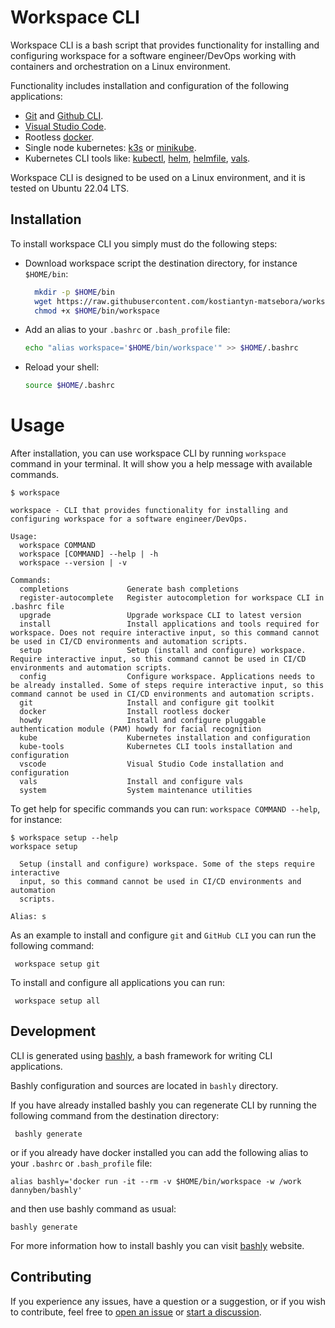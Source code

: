 # Workspace CLI

Workspace CLI is a bash script that provides functionality for installing and configuring workspace for a software engineer/DevOps working with containers and orchestration  on a Linux environment.

Functionality includes installation and configuration of the following applications:


- [Git](https://git-scm.com/) and [Github CLI](https://cli.github.com/).
- [Visual Studio Code](https://code.visualstudio.com/).
- Rootless [docker]( https://rootlesscontaine.rs/getting-started/docker/).
- Single node kubernetes: [k3s](https://k3s.io/) or [minikube](https://minikube.sigs.k8s.io/docs/).
- Kubernetes CLI tools like: [kubectl](https://kubernetes.io/docs/reference/kubectl/), [helm](https://helm.sh/), [helmfile](https://github.com/helmfile/helmfile), [vals](https://github.com/helmfile/vals).

Workspace CLI is designed to be used on a Linux environment, and it is tested on Ubuntu 22.04 LTS.

## Installation

To install workspace CLI you simply must do the following steps:

- Download workspace script the destination directory, for instance `$HOME/bin`: 

  ```Bash
    mkdir -p $HOME/bin
    wget https://raw.githubusercontent.com/kostiantyn-matsebora/workspace-cli/master/release/workspace -O $HOME/bin/workspace
    chmod +x $HOME/bin/workspace
  ```

- Add an alias to your `.bashrc` or `.bash_profile` file:

  ```Bash
  echo "alias workspace='$HOME/bin/workspace'" >> $HOME/.bashrc
  ```

- Reload your shell:

  ```Bash
  source $HOME/.bashrc
  ```

# Usage

After installation, you can use workspace CLI by running `workspace` command in your terminal. It will show you a help message with available commands.

```shell
$ workspace

workspace - CLI that provides functionality for installing and configuring workspace for a software engineer/DevOps.

Usage:
  workspace COMMAND
  workspace [COMMAND] --help | -h
  workspace --version | -v

Commands:
  completions             Generate bash completions
  register-autocomplete   Register autocompletion for workspace CLI in .bashrc file
  upgrade                 Upgrade workspace CLI to latest version
  install                 Install applications and tools required for workspace. Does not require interactive input, so this command cannot be used in CI/CD environments and automation scripts.
  setup                   Setup (install and configure) workspace. Require interactive input, so this command cannot be used in CI/CD environments and automation scripts.
  config                  Configure workspace. Applications needs to be already installed. Some of steps require interactive input, so this command cannot be used in CI/CD environments and automation scripts.
  git                     Install and configure git toolkit
  docker                  Install rootless docker
  howdy                   Install and configure pluggable authentication module (PAM) howdy for facial recognition
  kube                    Kubernetes installation and configuration
  kube-tools              Kubernetes CLI tools installation and configuration
  vscode                  Visual Studio Code installation and configuration
  vals                    Install and configure vals
  system                  System maintenance utilities
```

To get help for specific commands you can run: `workspace COMMAND --help`, for instance:

```shell
$ workspace setup --help
workspace setup

  Setup (install and configure) workspace. Some of the steps require interactive
  input, so this command cannot be used in CI/CD environments and automation
  scripts.

Alias: s

```

As an example to install and configure `git` and `GitHub CLI` you can run the following command:

```shell
 workspace setup git
```

To install and configure all applications you can run:

```shell
 workspace setup all
```

## Development

CLI is generated using  [bashly](https://bashly.dannyb.co/), a bash framework for writing CLI applications.

Bashly configuration and sources are located in `bashly` directory.

If you have already installed bashly you can regenerate CLI by running the following command from the destination directory:

```shell
 bashly generate
```

or if you already have docker installed you can add the following alias to your `.bashrc` or `.bash_profile` file:

```shell
alias bashly='docker run -it --rm -v $HOME/bin/workspace -w /work dannyben/bashly'
```

and then use bashly command as usual:

```shell
bashly generate
```

For more information how to install bashly you can visit [bashly](https://bashly.dannyb.co/) website.

## Contributing

If you experience any issues, have a question or a suggestion, or if you wish
to contribute, feel free to [open an issue][issues] or
[start a discussion][discussions].

[issues]: https://github.com/kostiantyn-matsebora/workspace-cli/issues
[discussions]: https://github.com/kostiantyn-matsebora/workspace-cli/discussions
